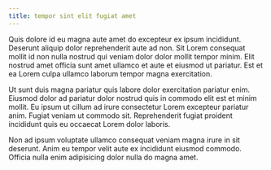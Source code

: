 ```yaml
---
title: tempor sint elit fugiat amet
---
```


Quis dolore id eu magna aute amet do excepteur ex ipsum incididunt. Deserunt aliquip dolor reprehenderit aute ad non. Sit Lorem consequat mollit id non nulla nostrud qui veniam dolor dolor mollit tempor minim. Elit nostrud amet officia sunt amet ullamco et aute et eiusmod ut pariatur. Est et ea Lorem culpa ullamco laborum tempor magna exercitation.

Ut sunt duis magna pariatur quis labore dolor exercitation pariatur enim. Eiusmod dolor ad pariatur dolor nostrud quis in commodo elit est et minim mollit. Eu ipsum ut cillum ad irure consectetur Lorem excepteur pariatur anim. Fugiat veniam ut commodo sit. Reprehenderit fugiat proident incididunt quis eu occaecat Lorem dolor laboris.

Non ad ipsum voluptate ullamco consequat veniam magna irure in sit deserunt. Anim eu tempor velit aute ex incididunt eiusmod commodo. Officia nulla enim adipisicing dolor nulla do magna amet.